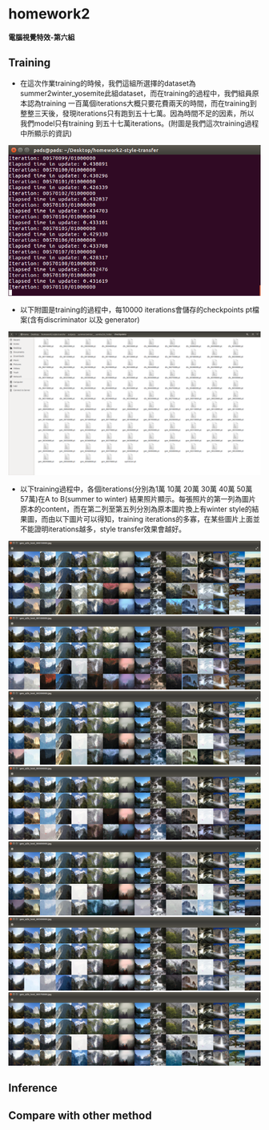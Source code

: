 # homework2

**電腦視覺特效-第六組**  
  
## Training  
  
* 在這次作業training的時候，我們這組所選擇的dataset為summer2winter_yosemite此組dataset，而在training的過程中，我們組員原本認為training 一百萬個iterations大概只要花費兩天的時間，而在training到整整三天後，發現iterations只有跑到五十七萬。因為時間不足的因素，所以我們model只有training 到五十七萬iterations。(附圖是我們這次training過程中所顯示的資訊)  
  
![alt text](pictures/training/training1.png)  
  
* 以下附圖是training的過程中，每10000 iterations會儲存的checkpoints pt檔案(含有discriminator 以及 generator)
  
![alt text](pictures/training/training2.png)
  
* 以下training過程中，各個iterations(分別為1萬 10萬 20萬 30萬 40萬 50萬 57萬)在A to B(summer to winter) 結果照片顯示。每張照片的第一列為圖片原本的content，而在第二列至第五列分別為原本圖片換上有winter style的結果圖，而由以下圖片可以得知，training iterations的多寡，在某些圖片上面並不能證明iterations越多，style transfer效果會越好。
  
![alt text](pictures/training/training3.png)  
![alt text](pictures/training/training4.png)  
![alt text](pictures/training/training5.png)  
![alt text](pictures/training/training6.png)  
![alt text](pictures/training/training7.png)  
![alt text](pictures/training/training8.png)  
![alt text](pictures/training/training9.png)


## Inference
  
    
## Compare with other method  



  
  
  


